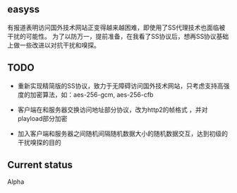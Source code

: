 ## easyss

有报道表明访问国外技术网站正变得越来越困难，即使用了SS代理技术也面临被干扰的可能性。 
为了以防万一，提前准备，在我看了SS协议后，想再SS协议基础上做一些改进以对抗干扰和嗅探。

## TODO

* 重新实现精简版的SS协议，致力于无障碍访问国外技术网站，只考虑支持高强度的加密算法，如：aes-256-gcm, aes-256-cfb

* 客户端在和服务器交换访问地址部分协议，改为http2的帧格式 ，并对playload部分加密

* 加入客户端和服务器之间随机间隔随机数据大小的随机数据交互，达到初级的干扰嗅探的目的

## Current status

Alpha 

